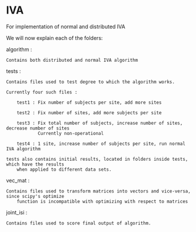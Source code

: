 # IVA
For implementation of normal and distributed IVA

We will now explain each of the folders:

algorithm : 
    
    Contains both distributed and normal IVA algorithm

tests : 
    
    Contains files used to test degree to which the algorithm works. 
    
    Currently four such files :
        
        test1 : Fix number of subjects per site, add more sites
        
        test2 : Fix number of sites, add more subjects per site
        
        test3 : Fix total number of subjects, increase number of sites, decrease number of sites
                Currently non-operational
        
        test4 : 1 site, increase number of subjects per site, run normal IVA algorithm
    
    tests also contains initial results, located in folders inside tests, which have the results
        when applied to different data sets.

vec_mat :
    
    Contains files used to transform matrices into vectors and vice-versa, since scipy's optimize
        function is incompatible with optimizing with respect to matrices

joint_isi :
    
    Contains files used to score final output of algorithm.

